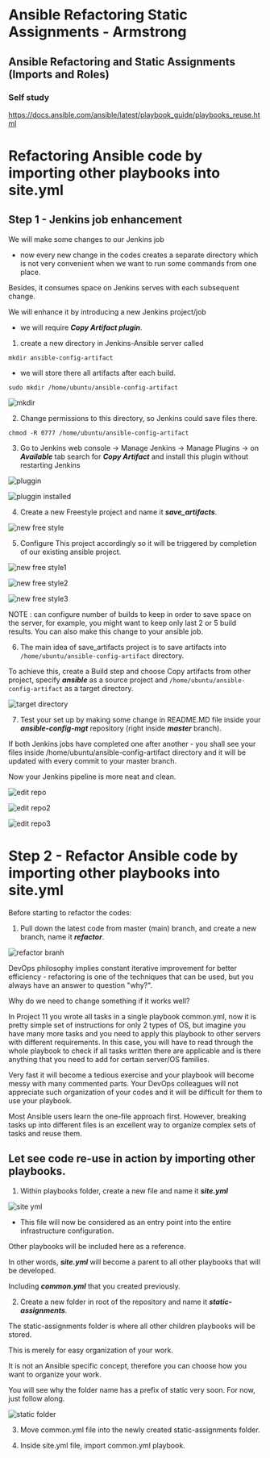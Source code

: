 # Ansible Refactoring Static Assignments - Armstrong

## Ansible Refactoring and Static Assignments (Imports and Roles)

### Self study

https://docs.ansible.com/ansible/latest/playbook_guide/playbooks_reuse.html


# Refactoring Ansible code by importing other playbooks into site.yml


## Step 1 - Jenkins job enhancement

We will make some changes to our Jenkins job 

- now every new change in the codes creates a separate directory which is not very convenient when we want to run some commands from one place. 

Besides, it consumes space on Jenkins serves with each subsequent change. 

We will enhance it by introducing a new Jenkins project/job 

- we will require ***Copy Artifact plugin***.

1. create a new directory in Jenkins-Ansible server called  

```
mkdir ansible-config-artifact
```

- we will store there all artifacts after each build.

```
sudo mkdir /home/ubuntu/ansible-config-artifact
```

![mkdir](images/mkdir.jpg)


2.  Change permissions to this directory, so Jenkins could save files there.

```
chmod -R 0777 /home/ubuntu/ansible-config-artifact
```

3. Go to Jenkins web console -> Manage Jenkins -> Manage Plugins -> on ***Available*** tab search for ***Copy Artifact*** and install this plugin without restarting Jenkins

![pluggin](<images/copy artifact pluggin.jpg>)

![pluggin installed](<images/pluggin install.jpg>)

4. Create a new Freestyle project and name it ***save_artifacts***.

![new free style](<images/new free style.jpg>)


5. Configure This project accordingly so it will be triggered by completion of our existing ansible project. 


![new free style1](<images/new free style 1.jpg>)

![new free style2](<images/new free style 3.jpg>)

![new free style3](<images/new free style 4.jpg>)

NOTE : can configure number of builds to keep in order to save space on the server, for example, you might want to keep only last 2 or 5 build results. You can also make this change to your ansible job.

6. The main idea of save_artifacts project is to save artifacts into ```/home/ubuntu/ansible-config-artifact``` directory. 

To achieve this, create a Build step and choose Copy artifacts from other project, specify ***ansible*** as a source project and ```/home/ubuntu/ansible-config-artifact``` as a target directory.

![target directory](<images/target directory.jpg>)


7. Test your set up by making some change in README.MD file inside your ***ansible-config-mgt*** repository (right inside ***master*** branch).

If both Jenkins jobs have completed one after another - you shall see your files inside /home/ubuntu/ansible-config-artifact directory and it will be updated with every commit to your master branch.

Now your Jenkins pipeline is more neat and clean.

![edit repo](<images/edit repo.jpg>)

![edit repo2](<images/edit repo1.jpg>)

![edit repo3](<images/edit repo2.jpg>)

# Step 2 - Refactor Ansible code by importing other playbooks into site.yml

Before starting to refactor the codes:

1. Pull down the latest code from master (main) branch, and create a new branch, name it ***refactor***.

![refactor branh](<images/branch refactor.jpg>)

DevOps philosophy implies constant iterative improvement for better efficiency - refactoring is one of the techniques that can be used, but you always have an answer to question "why?". 

Why do we need to change something if it works well?

In Project 11 you wrote all tasks in a single playbook common.yml, now it is pretty simple set of instructions for only 2 types of OS, but imagine you have many more tasks and you need to apply this playbook to other servers with different requirements. In this case, you will have to read through the whole playbook to check if all tasks written there are applicable and is there anything that you need to add for certain server/OS families. 

Very fast it will become a tedious exercise and your playbook will become messy with many commented parts. Your DevOps colleagues will not appreciate such organization of your codes and it will be difficult for them to use your playbook.

Most Ansible users learn the one-file approach first. However, breaking tasks up into different files is an excellent way to organize complex sets of tasks and reuse them.

## Let see code re-use in action by importing other playbooks.

1. Within playbooks folder, create a new file and name it ***site.yml*** 

![site yml](<images/site yml.jpg>)

- This file will now be considered as an entry point into the entire infrastructure configuration. 

Other playbooks will be included here as a reference. 

In other words, ***site.yml*** will become a parent to all other playbooks that will be developed. 

Including ***common.yml*** that you created previously.




2. Create a new folder in root of the repository and name it ***static-assignments***. 

The static-assignments folder is where all other children playbooks will be stored. 

This is merely for easy organization of your work. 

It is not an Ansible specific concept, therefore you can choose how you want to organize your work. 

You will see why the folder name has a prefix of static very soon. For now, just follow along.

![static folder](<images/static folder.jpg>)

3. Move common.yml file into the newly created static-assignments folder.

4. Inside site.yml file, import common.yml playbook.







